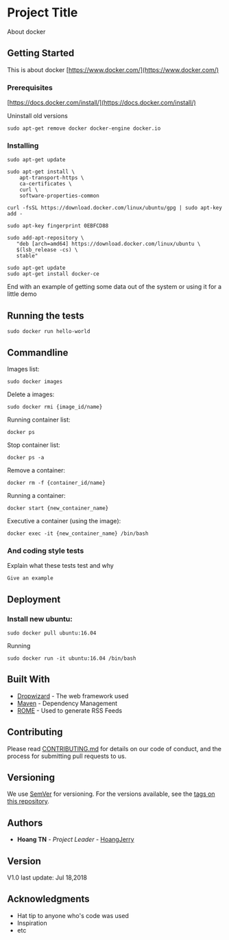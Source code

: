 # Project Title

About docker

## Getting Started

This is about docker
[https://www.docker.com/](https://www.docker.com/)

### Prerequisites

[https://docs.docker.com/install/](https://docs.docker.com/install/)

Uninstall old versions

```
sudo apt-get remove docker docker-engine docker.io
```

### Installing

```
sudo apt-get update
```

```
sudo apt-get install \
    apt-transport-https \
    ca-certificates \
    curl \
    software-properties-common
```

```
curl -fsSL https://download.docker.com/linux/ubuntu/gpg | sudo apt-key add -
```

```
sudo apt-key fingerprint 0EBFCD88
```
```
sudo add-apt-repository \
   "deb [arch=amd64] https://download.docker.com/linux/ubuntu \
   $(lsb_release -cs) \
   stable"
```

```
sudo apt-get update
sudo apt-get install docker-ce
```

End with an example of getting some data out of the system or using it for a little demo

## Running the tests

```
sudo docker run hello-world
```

## Commandline 

Images list:

```
sudo docker images
```

Delete a images:

```
sudo docker rmi {image_id/name}
```

Running container list:

```
docker ps
```
Stop container list:
```
docker ps -a
```
Remove a container:
```
docker rm -f {container_id/name}
```

Running a container:
```
docker start {new_container_name}
```
Executive a container (using the image):
```
docker exec -it {new_container_name} /bin/bash
```
### And coding style tests

Explain what these tests test and why

```
Give an example
```

## Deployment

### Install new ubuntu:
```
sudo docker pull ubuntu:16.04
```
Running
```
sudo docker run -it ubuntu:16.04 /bin/bash
```

## Built With

* [Dropwizard](http://www.dropwizard.io/1.0.2/docs/) - The web framework used
* [Maven](https://maven.apache.org/) - Dependency Management
* [ROME](https://rometools.github.io/rome/) - Used to generate RSS Feeds

## Contributing

Please read [CONTRIBUTING.md](https://gist.github.com/PurpleBooth/b24679402957c63ec426) for details on our code of conduct, and the process for submitting pull requests to us.

## Versioning

We use [SemVer](http://semver.org/) for versioning. For the versions available, see the [tags on this repository](https://github.com/your/project/tags). 

## Authors

* **Hoang TN** - *Project Leader* - [HoangJerry](https://github.com/HoangJerry)

## Version
V1.0 last update: Jul 18,2018

## Acknowledgments

* Hat tip to anyone who's code was used
* Inspiration
* etc

